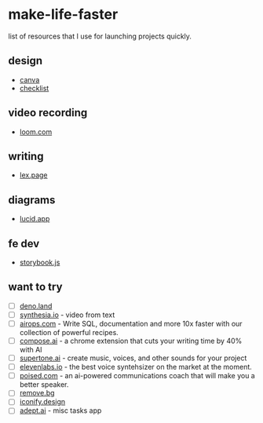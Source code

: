 # make-life-faster
list of resources that I use for launching projects quickly.

## design
- [canva](https://www.canva.com/logos/)
- [checklist](https://www.checklist.design/)

## video recording
- [loom.com](https://www.loom.com/looms/videos)

## writing
- [lex.page](https://lex.page/~)

## diagrams
- [lucid.app](https://lucid.app/documents#/dashboard)

## fe dev
- [storybook.js](https://storybook.js.org/)


## want to try
- [ ] [deno.land](https://deno.land/)
- [ ] [synthesia.io](https://www.synthesia.io/) - video from text
- [ ] [airops.com](https://www.airops.com/) - Write SQL, documentation and more 10x faster with our collection of powerful recipes.
- [ ] [compose.ai](https://www.compose.ai/) - a chrome extension that cuts your writing time by 40% with AI
- [ ] [supertone.ai](https://supertone.ai/) - create music, voices, and other sounds for your project
- [ ] [elevenlabs.io](https://beta.elevenlabs.io/) - the best voice syntehsizer on the market at the moment.
- [ ] [poised.com](poised.com) - an ai-powered communications coach that will make you a better speaker.
- [ ] [remove.bg](https://www.remove.bg/)
- [ ] [iconify.design](https://iconify.design/)
- [ ] [adept.ai](https://www.adept.ai/) - misc tasks app
